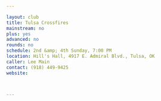 ```yaml
---

layout: club
title: Tulsa Crossfires
mainstream: no
plus: yes
advanced: no
rounds: no
schedule: 2nd &amp; 4th Sunday, 7:00 PM
location: Hill's Hall, 4917 E. Admiral Blvd., Tulsa, OK
caller: Lee Main
contact: (918) 449-9425
website: 



---
```


